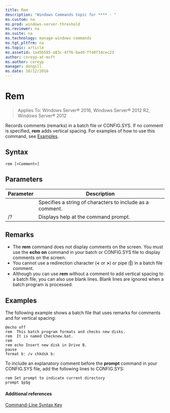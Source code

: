 ```yaml
---
title: Rem
description: "Windows Commands topic for **** - "
ms.custom: na
ms.prod: windows-server-threshold
ms.reviewer: na
ms.suite: na
ms.technology: manage-windows-commands
ms.tgt_pltfrm: na
ms.topic: article
ms.assetid: 1a45b585-a83c-4ff6-badd-ff40f34cec23
author: coreyp-at-msft
ms.author: coreyp
manager: dongill
ms.date: 10/12/2016
---
```

# Rem

>Applies To: Windows Server&reg; 2016, Windows Server&reg; 2012 R2, Windows Server&reg; 2012

Records comments (remarks) in a batch file or CONFIG.SYS. If no comment is specified, **rem** adds vertical spacing.
For examples of how to use this command, see [Examples](#BKMK_examples).
## Syntax
```
rem [<Comment>]
```
## Parameters
|Parameter|Description|
|-------|--------|
|<Comment>|Specifies a string of characters to include as a comment.|
|/?|Displays help at the command prompt.|
## Remarks
-   The **rem** command does not display comments on the screen. You must use the **echo on** command in your batch or CONFIG.SYS file to display comments on the screen.
-   You cannot use a redirection character (**<** or **>**) or pipe (**|**) in a batch file comment.
-   Although you can use **rem** without a comment to add vertical spacing to a batch file, you can also use blank lines. Blank lines are ignored when a batch program is processed.
## <a name="BKMK_examples"></a>Examples
The following example shows a batch file that uses remarks for comments and for vertical spacing:
```
@echo off
rem  This batch program formats and checks new disks.
rem  It is named Checknew.bat.
rem
rem echo Insert new disk in Drive B.
pause 
format b: /v chkdsk b: 
```
To include an explanatory comment before the **prompt** command in your CONFIG.SYS file, add the following lines to CONFIG.SYS:
```
rem Set prompt to indicate current directory
prompt $p$g
```
#### Additional references
[Command-Line Syntax Key](Command-Line-Syntax-Key.md)
